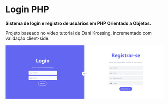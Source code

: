 
# Login PHP

**Sistema de login e registro de usuários em PHP Orientado a Objetos.**

Projeto baseado no vídeo tutorial de Dani Krossing, incrementado com validação client-side.

![Página principal da aplicação](doc_img.png)
